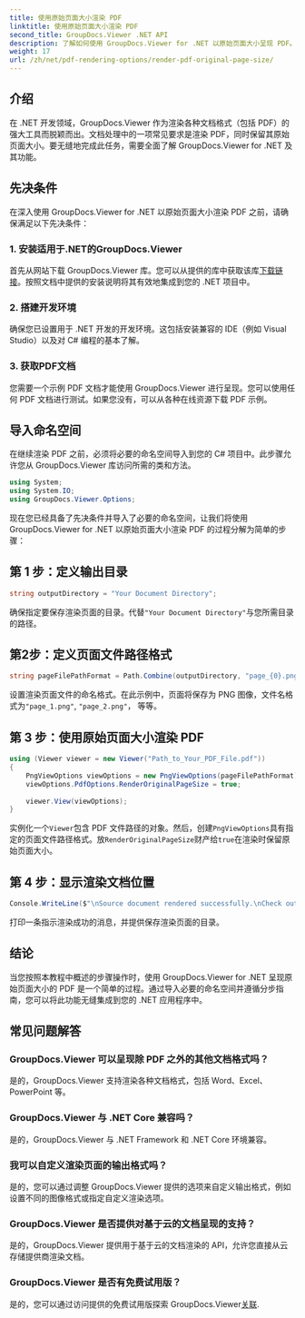 ```yaml
---
title: 使用原始页面大小渲染 PDF
linktitle: 使用原始页面大小渲染 PDF
second_title: GroupDocs.Viewer .NET API
description: 了解如何使用 GroupDocs.Viewer for .NET 以原始页面大小呈现 PDF。按照我们的分步指南无缝集成此功能。
weight: 17
url: /zh/net/pdf-rendering-options/render-pdf-original-page-size/
---
```

## 介绍
在 .NET 开发领域，GroupDocs.Viewer 作为渲染各种文档格式（包括 PDF）的强大工具而脱颖而出。文档处理中的一项常见要求是渲染 PDF，同时保留其原始页面大小。要无缝地完成此任务，需要全面了解 GroupDocs.Viewer for .NET 及其功能。
## 先决条件
在深入使用 GroupDocs.Viewer for .NET 以原始页面大小渲染 PDF 之前，请确保满足以下先决条件：
### 1. 安装适用于.NET的GroupDocs.Viewer
首先从网站下载 GroupDocs.Viewer 库。您可以从提供的库中获取该库[下载链接](https://releases.groupdocs.com/viewer/net/)。按照文档中提供的安装说明将其有效地集成到您的 .NET 项目中。
### 2. 搭建开发环境
确保您已设置用于 .NET 开发的开发环境。这包括安装兼容的 IDE（例如 Visual Studio）以及对 C# 编程的基本了解。
### 3. 获取PDF文档
您需要一个示例 PDF 文档才能使用 GroupDocs.Viewer 进行呈现。您可以使用任何 PDF 文档进行测试。如果您没有，可以从各种在线资源下载 PDF 示例。

## 导入命名空间
在继续渲染 PDF 之前，必须将必要的命名空间导入到您的 C# 项目中。此步骤允许您从 GroupDocs.Viewer 库访问所需的类和方法。

```csharp
using System;
using System.IO;
using GroupDocs.Viewer.Options;
```

现在您已经具备了先决条件并导入了必要的命名空间，让我们将使用 GroupDocs.Viewer for .NET 以原始页面大小渲染 PDF 的过程分解为简单的步骤：
## 第 1 步：定义输出目录
```csharp
string outputDirectory = "Your Document Directory";
```
确保指定要保存渲染页面的目录。代替`"Your Document Directory"`与您所需目录的路径。
## 第2步：定义页面文件路径格式
```csharp
string pageFilePathFormat = Path.Combine(outputDirectory, "page_{0}.png");
```
设置渲染页面文件的命名格式。在此示例中，页面将保存为 PNG 图像，文件名格式为`"page_1.png"`, `"page_2.png"`， 等等。
## 第 3 步：使用原始页面大小渲染 PDF
```csharp
using (Viewer viewer = new Viewer("Path_to_Your_PDF_File.pdf"))
{
    PngViewOptions viewOptions = new PngViewOptions(pageFilePathFormat);
    viewOptions.PdfOptions.RenderOriginalPageSize = true;
    
    viewer.View(viewOptions);
}
```
实例化一个`Viewer`包含 PDF 文件路径的对象。然后，创建`PngViewOptions`具有指定的页面文件路径格式。放`RenderOriginalPageSize`财产给`true`在渲染时保留原始页面大小。
## 第 4 步：显示渲染文档位置
```csharp
Console.WriteLine($"\nSource document rendered successfully.\nCheck output in {outputDirectory}.");
```
打印一条指示渲染成功的消息，并提供保存渲染页面的目录。

## 结论
当您按照本教程中概述的步骤操作时，使用 GroupDocs.Viewer for .NET 呈现原始页面大小的 PDF 是一个简单的过程。通过导入必要的命名空间并遵循分步指南，您可以将此功能无缝集成到您的 .NET 应用程序中。
## 常见问题解答
### GroupDocs.Viewer 可以呈现除 PDF 之外的其他文档格式吗？
是的，GroupDocs.Viewer 支持渲染各种文档格式，包括 Word、Excel、PowerPoint 等。
### GroupDocs.Viewer 与 .NET Core 兼容吗？
是的，GroupDocs.Viewer 与 .NET Framework 和 .NET Core 环境兼容。
### 我可以自定义渲染页面的输出格式吗？
是的，您可以通过调整 GroupDocs.Viewer 提供的选项来自定义输出格式，例如设置不同的图像格式或指定自定义渲染选项。
### GroupDocs.Viewer 是否提供对基于云的文档呈现的支持？
是的，GroupDocs.Viewer 提供用于基于云的文档渲染的 API，允许您直接从云存储提供商渲染文档。
### GroupDocs.Viewer 是否有免费试用版？
是的，您可以通过访问提供的免费试用版探索 GroupDocs.Viewer[关联](https://releases.groupdocs.com/).